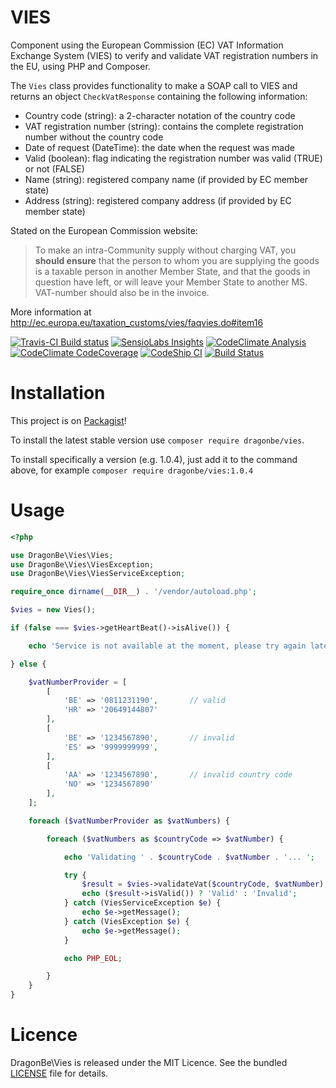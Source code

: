 # VIES

Component using the European Commission (EC) VAT Information Exchange System (VIES) to verify and validate VAT registration numbers in the EU, using PHP and Composer.

The `Vies` class provides functionality to make a SOAP call to VIES and returns an object `CheckVatResponse` containing the following information:

- Country code (string): a 2-character notation of the country code
- VAT registration number (string): contains the complete registration number without the country code
- Date of request (DateTime): the date when the request was made
- Valid (boolean): flag indicating the registration number was valid (TRUE) or not (FALSE)
- Name (string): registered company name (if provided by EC member state)
- Address (string): registered company address (if provided by EC member state)

Stated on the European Commission website:
> To make an intra-Community supply without charging VAT, you **should ensure** that the person to whom you are supplying the goods is a taxable person in another Member State, and that the goods in question have left, or will leave your Member State to another MS. VAT-number should also be in the invoice.

More information at http://ec.europa.eu/taxation_customs/vies/faqvies.do#item16

[![Travis-CI Build status](https://api.travis-ci.org/DragonBe/vies.png)](https://travis-ci.org/DragonBe/vies) [![SensioLabs Insights](https://insight.sensiolabs.com/projects/21b019ce-dd1d-4d16-8b74-880b9ee5e795/mini.png)](https://insight.sensiolabs.com/projects/21b019ce-dd1d-4d16-8b74-880b9ee5e795) [![CodeClimate Analysis](https://d3s6mut3hikguw.cloudfront.net/github/DragonBe/vies/badges/gpa.svg)](https://codeclimate.com/github/DragonBe/vies) [![CodeClimate CodeCoverage](https://d3s6mut3hikguw.cloudfront.net/github/DragonBe/vies/badges/coverage.svg)](https://codeclimate.com/github/DragonBe/vies) [![CodeShip CI](https://codeship.com/projects/304718e0-8d01-0132-6960-7671d147512f/status?branch=master)](https://codeship.com/projects/60548) [![Build Status](https://status.continuousphp.com/git-hub/DragonBe/vies?token=e8721fe8-0619-4789-9691-33021709f42f)](https://continuousphp.com/git-hub/DragonBe/vies)

# Installation

This project is on [Packagist](https://packagist.org/packages/dragonbe/vies)!

To install the latest stable version use `composer require dragonbe/vies`.

To install specifically a version (e.g. 1.0.4), just add it to the command above, for example `composer require dragonbe/vies:1.0.4`

# Usage

```php
<?php

use DragonBe\Vies\Vies;
use DragonBe\Vies\ViesException;
use DragonBe\Vies\ViesServiceException;

require_once dirname(__DIR__) . '/vendor/autoload.php';

$vies = new Vies();

if (false === $vies->getHeartBeat()->isAlive()) {

    echo 'Service is not available at the moment, please try again later.' . PHP_EOL;

} else {

    $vatNumberProvider = [
        [
            'BE' => '0811231190',       // valid
            'HR' => '20649144807'
        ],
        [
            'BE' => '1234567890',       // invalid
            'ES' => '9999999999',
        ],
        [
            'AA' => '1234567890',       // invalid country code
            'NO' => '1234567890'
        ],
    ];

    foreach ($vatNumberProvider as $vatNumbers) {

        foreach ($vatNumbers as $countryCode => $vatNumber) {

            echo 'Validating ' . $countryCode . $vatNumber . '... ';

            try {
                $result = $vies->validateVat($countryCode, $vatNumber); // - Validation routine worked as expected.
                echo ($result->isValid()) ? 'Valid' : 'Invalid';        //
            } catch (ViesServiceException $e) {                         // - Recoverable exception.
                echo $e->getMessage();                                  //   There is probably a temporary problem with back-end VIES service.
            } catch (ViesException $e) {                                // - Unrecoverable exception.
                echo $e->getMessage();                                  //   Invalid country code etc.
            }

            echo PHP_EOL;

        }
    }
}
```

# Licence

DragonBe\Vies is released under the MIT Licence. See the bundled [LICENSE](LICENSE) file for details.
